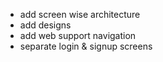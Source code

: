 - add screen wise architecture
- add designs
- add web support navigation
- separate login & signup screens